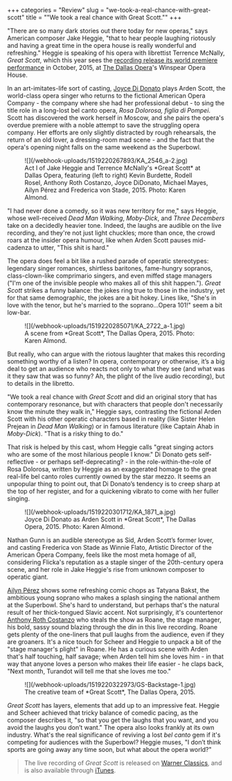 +++
categories = "Review"
slug = "we-took-a-real-chance-with-great-scott"
title = "&quot;We took a real chance with Great Scott.&quot;"
+++

"There are so many dark stories out there today for new operas," says American composer Jake Heggie, "that to hear people laughing riotously and having a great time in the opera house is really wonderful and refreshing." Heggie is speaking of his opera with librettist Terrence McNally, *Great Scott*, which this year sees the [recording release its world premiere performance](http://www.warnerclassics.com/shop/3252560,0190295940782/joyce-didonato-great-scott) in October, 2015, at [The Dallas Opera](/scene/companies/the-dallas-opera/)'s Winspear Opera House.

In an art-imitates-life sort of casting, [Joyce Di Donato](/scene/people/joyce-di-donato/) plays Arden Scott, the world-class opera singer who returns to the fictional American Opera Company - the company where she had her professional debut - to sing the title role in a long-lost bel canto opera, *Rosa Dolorosa, figlia di Pompei*. Scott has discovered the work herself in Moscow, and she pairs the opera's overdue premiere with a noble attempt to save the struggling opera company. Her efforts are only slightly distracted by rough rehearsals, the return of an old lover, a dressing-room mad scene - and the fact that the opera's opening night falls on the same weekend as the Superbowl.

<figure data-type="image">
![](/webhook-uploads/1519220267893/KA_2546_a-2.jpg)
<figcaption>Act I of Jake Heggie and Terrence McNally's *Great Scott* at Dallas Opera, featuring (left to right) Kevin Burdette, Rodell Rosel, Anthony Roth Costanzo, Joyce DiDonato, Michael Mayes, Ailyn Pérez and Frederica von Stade, 2015. Photo: Karen Almond.</figcaption>
</figure>

"I had never done a comedy, so it was new territory for me," says Heggie, whose well-received *Dead Man Walking*, *Moby-Dick*, and *Three Decembers* take on a decidedly heavier tone. Indeed, the laughs are audible on the live recording, and they're not just light chuckles; more than once, the crowd roars at the insider opera humour, like when Arden Scott pauses mid-cadenza to utter, "This shit is hard."

The opera does feel a bit like a rushed parade of operatic stereotypes: legendary singer romances, shirtless baritones, fame-hungry sopranos, class-clown-like comprimario singers, and even miffed stage managers ("I'm one of the invisible people who makes all of this shit happen."). *Great Scott* strikes a funny balance: the jokes ring true to those in the industry, yet for that same demographic, the jokes are a bit hokey. Lines like, "She's in love with the tenor, but he's married to the soprano...Opera 101!" seem a bit low-bar. 

<figure data-type="image">
![](/webhook-uploads/1519220285071/KA_2722_a-1.jpg)
<figcaption>A scene from *Great Scott*, The Dallas Opera, 2015. Photo: Karen Almond.</figcaption>
</figure>

But really, who can argue with the riotous laughter that makes this recording something worthy of a listen? In opera, contemporary or otherwise, it’s a big deal to get an audience who reacts not only to what they see (and what was it they saw that was so funny? Ah, the plight of the live audio recording), but to details in the libretto.

"We took a real chance with *Great Scott* and did an original story that has contemporary resonance, but with characters that people don't necessarily know the minute they walk in," Heggie says, contrasting the fictional Arden Scott with his other operatic characters based in reality (like Sister Helen Prejean in *Dead Man Walking*) or in famous literature (like Captain Ahab in *Moby-Dick*). "That is a risky thing to do."

That risk is helped by this cast, whom Heggie calls "great singing actors who are some of the most hilarious people I know." Di Donato gets self-reflective - or perhaps self-deprecating? - in the role-within-the-role of Rosa Dolorosa, written by Heggie as an exaggerated homage to the great real-life bel canto roles currently owned by the star mezzo. It seems an unpopular thing to point out, that Di Donato’s tendency is to creep sharp at the top of her register, and for a quickening vibrato to come with her fuller singing.

<figure data-type="image">
![](/webhook-uploads/1519220301712/KA_1871_a.jpg)
<figcaption>Joyce Di Donato as Arden Scott in *Great Scott*, The Dallas Opera, 2015. Photo: Karen Almond.</figcaption>
</figure>

Nathan Gunn is an audible stereotype as Sid, Arden Scott’s former lover, and casting Frederica von Stade as Winnie Flato, Artistic Director of the American Opera Company, feels like the most meta homage of all, considering Flicka's reputation as a staple singer of the 20th-century opera scene, and her role in Jake Heggie's rise from unknown composer to operatic giant.

[Ailyn Pérez](/talking-with-singers-ailyn-perez/) shows some refreshing comic chops as Tatyana Bakst, the ambitious young soprano who makes a splash singing the national anthem at the Superbowl. She's hard to understand, but perhaps that's the natural result of her thick-tongued Slavic accent. Not surprisingly, it's countertenor [Anthony Roth Costanzo](/scene/people/anthony-roth-costanzo/) who steals the show as Roane, the stage manager, his bold, sassy sound blazing through the din in this live recording. Roane gets plenty of the one-liners that pull laughs from the audience, even if they are groaners. It's a nice touch for Scheer and Heggie to unpack a bit of the "stage manager's plight" in Roane. He has a curious scene with Arden that's half touching, half savage; when Arden tell him she loves him - in that way that anyone loves a person who makes their life easier - he claps back, "Next month, Turandot will tell me that she loves me too."

<figure data-type="image">
![](/webhook-uploads/1519220322973/GS-Backstage-1.jpg)
<figcaption>The creative team of *Great Scott*, The Dallas Opera, 2015.</figcaption>
</figure>

*Great Scott* has layers, elements that add up to an impressive feat. Heggie and Scheer achieved that tricky balance of comedic pacing, as the composer describes it, "so that you get the laughs that you want, and you avoid the laughs you don’t want." The opera also looks frankly at its own industry. What's the real significance of reviving a lost *bel canto* gem if it's competing for audiences with the Superbowl? Heggie muses, "I don’t think sports are going away any time soon, but what about the opera world?"

>The live recording of *Great Scott* is released on [Warner Classics](http://www.warnerclassics.com/shop/3252560,0190295940782/joyce-didonato-great-scott), and is also available through [iTunes](https://itunes.apple.com/ca/album/heggie-great-scott/1314763926?ign-mpt=uo%3D4).

